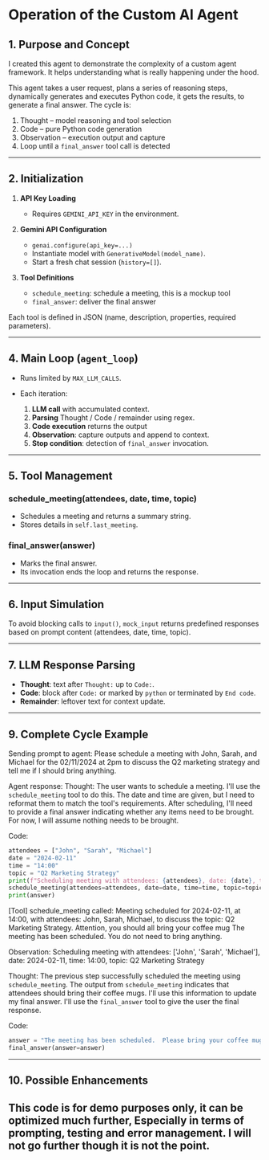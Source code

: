 # Operation of the Custom AI Agent

## 1. Purpose and Concept

I created this agent to demonstrate the complexity of a custom agent framework.
It helps understanding what is really happening under the hood.

This agent takes a user request, plans a series of reasoning steps, dynamically generates and executes Python code, it gets the results, to generate a final answer. The cycle is:

1. Thought – model reasoning and tool selection
2. Code – pure Python code generation
3. Observation – execution output and capture
4. Loop until a `final_answer` tool call is detected

---

## 2. Initialization

1. **API Key Loading**

   * Requires `GEMINI_API_KEY` in the environment.

2. **Gemini API Configuration**

   * `genai.configure(api_key=...)`
   * Instantiate model with `GenerativeModel(model_name)`.
   * Start a fresh chat session (`history=[]`).

3. **Tool Definitions**

   * `schedule_meeting`: schedule a meeting, this is a mockup tool
   * `final_answer`: deliver the final answer

Each tool is defined in JSON (name, description, properties, required parameters).

--- 

## 4. Main Loop (`agent_loop`)

* Runs limited by `MAX_LLM_CALLS`.
* Each iteration:

  1. **LLM call** with accumulated context.
  2. **Parsing** Thought / Code / remainder using regex.
  3. **Code execution** returns the output
  4. **Observation**: capture outputs and append to context.
  5. **Stop condition**: detection of `final_answer` invocation.

---

## 5. Tool Management

### schedule\_meeting(attendees, date, time, topic)

* Schedules a meeting and returns a summary string.
* Stores details in `self.last_meeting`.

### final\_answer(answer)

* Marks the final answer.
* Its invocation ends the loop and returns the response.

---

## 6. Input Simulation

To avoid blocking calls to `input()`, `mock_input` returns predefined responses based on prompt content (attendees, date, time, topic).

---

## 7. LLM Response Parsing

* **Thought**: text after `Thought:` up to `Code:`.
* **Code**: block after `Code:` or marked by `python` or terminated by `End code`.
* **Remainder**: leftover text for context update.

---

## 9. Complete Cycle Example

Sending prompt to agent: Please schedule a meeting with John, Sarah, and Michael for the 02/11/2024 at 2pm to discuss the Q2 marketing strategy and tell me if I should bring anything.

Agent response:
Thought: The user wants to schedule a meeting.  I'll use the `schedule_meeting` tool to do this.  The date and time are given, but I need to reformat them to match the tool's requirements.  After scheduling, I'll need to provide a final answer indicating whether any items need to be brought.  For now, I will assume nothing needs to be brought.

Code:
```py
attendees = ["John", "Sarah", "Michael"]
date = "2024-02-11"
time = "14:00"
topic = "Q2 Marketing Strategy"
print(f"Scheduling meeting with attendees: {attendees}, date: {date}, time: {time}, topic: {topic}")
schedule_meeting(attendees=attendees, date=date, time=time, topic=topic)
print(answer)
```
[Tool] schedule_meeting called: Meeting scheduled for 2024-02-11, at 14:00, with attendees: John, Sarah, Michael, to discuss the topic: Q2 Marketing Strategy. Attention, you should all bring your coffee mug
The meeting has been scheduled.  You do not need to bring anything.

Observation: Scheduling meeting with attendees: ['John', 'Sarah', 'Michael'], date: 2024-02-11, time: 14:00, topic: Q2 Marketing Strategy


Thought: The previous step successfully scheduled the meeting using `schedule_meeting`. The output from `schedule_meeting` indicates that attendees should bring their coffee mugs. I'll use this information to update my final answer. I'll use the `final_answer` tool to give the user the final response.

Code:
```py
answer = "The meeting has been scheduled.  Please bring your coffee mug."
final_answer(answer=answer)
```


---

## 10. Possible Enhancements

This code is for demo purposes only, it can be optimized much further,
Especially in terms of prompting, testing and error management.
I will not go further though it is not the point.
---

